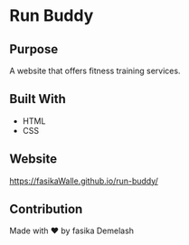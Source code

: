 # Run Buddy

## Purpose
A website that offers fitness training services.

## Built With
* HTML
* CSS

## Website
https://fasikaWalle.github.io/run-buddy/

## Contribution
Made with ❤️ by fasika Demelash
